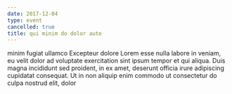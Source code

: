 ```yaml
---
date: 2017-12-04
type: event
cancelled: true
title: qui minim do dolor aute
---
```

minim fugiat ullamco Excepteur dolore Lorem esse nulla labore in veniam, eu velit dolor ad voluptate exercitation sint ipsum tempor et qui aliqua. Duis magna incididunt sed proident, in ex amet, deserunt officia irure adipiscing cupidatat consequat. Ut in non aliquip enim commodo ut consectetur do culpa nostrud elit, dolor